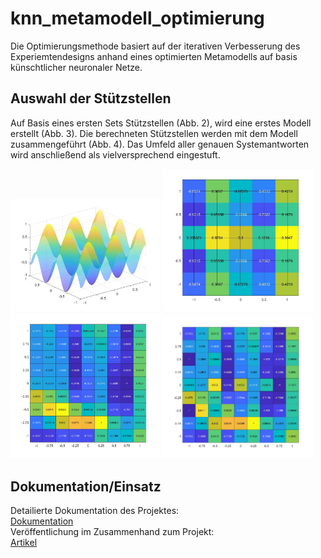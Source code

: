 # knn_metamodell_optimierung

Die Optimierungsmethode basiert auf der iterativen Verbesserung des Experiemtendesigns anhand eines optimierten Metamodells auf basis künschtlicher neuronaler Netze.

## Auswahl der Stützstellen

Auf Basis eines ersten Sets Stützstellen (Abb. 2), wird eine erstes Modell erstellt (Abb. 3). Die berechneten Stützstellen werden mit dem Modell zusammengeführt (Abb. 4). Das Umfeld aller genauen Systemantworten wird anschließend als vielversprechend eingestuft.
<div float='center'>

  <img float='center' src="https://github.com/AI-Assistant/knn_metamodel_optimierung/blob/main/AddFiles/Testfunc3D.jpg" width="240px">

  <img float='center' src="https://github.com/AI-Assistant/knn_metamodel_optimierung/blob/main/AddFiles/testheatmapgrid.jpg" width="240px">

  <img float='center' src="https://github.com/AI-Assistant/knn_metamodel_optimierung/blob/main/AddFiles/TestHeatAp.jpg" width="240px"> 
  
  <img src="https://github.com/AI-Assistant/knn_metamodel_optimierung/blob/main/AddFiles/TestHeatSyAp.jpg" width="240px">

 </div>

## Dokumentation/Einsatz
Detailierte Dokumentation des Projektes:  
[Dokumentation](https://github.com/AI-Assistant/knn_metamodel_optimierung/blob/main/AddFiles/BA_Kander_Akinci.pdf)  
Veröffentlichung im Zusammenhand zum Projekt:  
[Artikel](https://www.sciencedirect.com/science/article/abs/pii/S0360319922008308)
